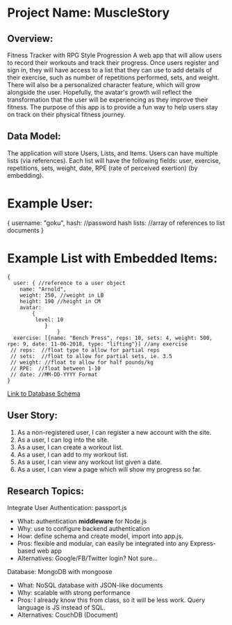 # Project Name: MuscleStory

## Overview:
Fitness Tracker with RPG Style Progression
A web app that will allow users to record their workouts and track their progress. Once users register and sign in, they will have access to a list that they can use to add details of their exercise, such as number of repetitions performed, sets, and weight. 
There will also be a personalized character feature, which will grow alongside the user. Hopefully, the avatar's growth will reflect the transformation that the user will be experiencing as they improve their fitness. The purpose of this app is to provide a fun way to help users stay on track on their physical fitness journey. 

## Data Model: 
The application will store Users, Lists, and Items. 
Users can have multiple lists (via references).
Each list will have the following fields: user, exercise, repetitions, sets, weight, date, RPE (rate of perceived exertion) (by embedding).

# Example User: 
{
  username: "goku",
  hash: //password hash
  lists: //array of references to list documents
}

# Example List with Embedded Items:
```
{
  user: { //reference to a user object
	name: "Arnold", 
	weight: 250, //weight in LB
	height: 190 //height in CM
	avatar: 
		{
		 level: 10 
			}	
				}  
  exercise: [{name: "Bench Press", reps: 10, sets: 4, weight: 500, rpe: 9, date: 11-06-2018, type: "lifting"}] //any exercise
 // reps:  //float type to allow for partial reps
 // sets:  //float to allow for partial sets, ie. 3.5
 // weight: //float to allow for half pounds/kg
 // RPE:  //float between 1-10 
 // date: //MM-DD-YYYY Format
}
```


[Link to Database Schema](src/db.js) 

## User Story: 

1. As a non-registered user, I can register a new account with the site.
2. As a user, I can log into the site.
3. As a user, I can create a workout list.
4. As a user, I can add to my workout list.
5. As a user, I can view any workout list given a date.
6. As a user, I can view a page which will show my progress so far.

## Research Topics: 
Integrate User Authentication: passport.js
* What: authentication **middleware** for Node.js
* Why: use to configure backend authentication
* How: define schema and create model, import into app.js.
* Pros: flexible and modular, can easily be integrated into any Express-based web app
* Alternatives: Google/FB/Twitter login? Not sure...


Database: MongoDB with mongoose
* What: NoSQL database with JSON-like documents
* Why: scalable with strong performance
* Pros: I already know this from class, so it will be less work. Query language is JS instead of SQL.
* Alternatives: CouchDB (Document)

